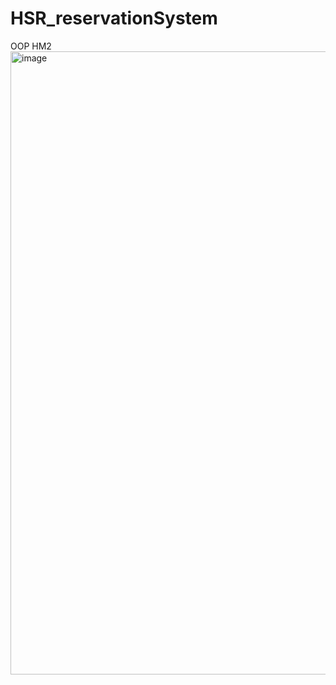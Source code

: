 # HSR_reservationSystem
OOP HM2
<img width="997" alt="image" src="https://github.com/user-attachments/assets/4a299860-c2f9-4d85-ac1d-94b6ddc65351" />

